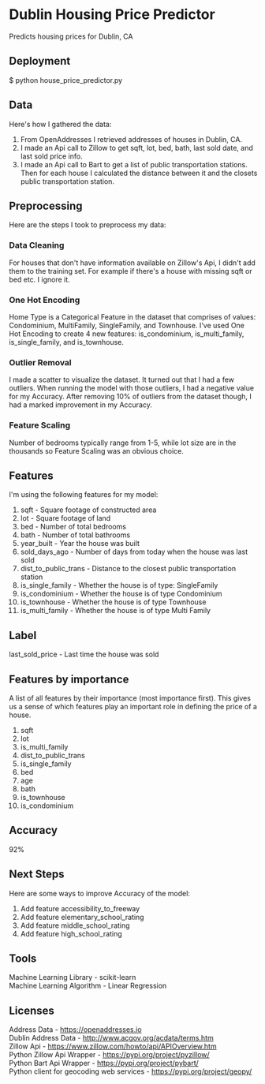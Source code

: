 # Dublin Housing Price Predictor

Predicts housing prices for Dublin, CA

## Deployment

$ python house_price_predictor.py

## Data

Here's how I gathered the data:

1) From OpenAddresses I retrieved addresses of houses in Dublin, CA.
2) I made an Api call to Zillow to get sqft, lot, bed, bath, last sold date, and last sold price info.
3) I made an Api call to Bart to get a list of public transportation stations. Then for each house I calculated the distance between it and the closets public transportation station.

## Preprocessing

Here are the steps I took to preprocess my data:

### Data Cleaning

For houses that don't have information available on Zillow's Api, I didn't add them to the training set. For example if there's a house with missing sqft or bed etc. I ignore it.

### One Hot Encoding

Home Type is a Categorical Feature in the dataset that comprises of values: Condominium, MultiFamily, SingleFamily, and Townhouse. I've used One Hot Encoding to create 4 new features: is_condominium, is_multi_family, is_single_family, and is_townhouse.

### Outlier Removal

I made a scatter to visualize the dataset. It turned out that I had a few outliers. When running the model with those outliers, I had a negative value for my Accuracy. After removing 10% of outliers from the dataset though, I had a marked improvement in my Accuracy.

### Feature Scaling

Number of bedrooms typically range from 1-5, while lot size are in the thousands so Feature Scaling was an obvious choice.

## Features

I'm using the following features for my model:

1. sqft - Square footage of constructed area
2. lot - Square footage of land
3. bed - Number of total bedrooms
4. bath - Number of total bathrooms
5. year_built - Year the house was built
6. sold_days_ago - Number of days from today when the house was last sold
7. dist_to_public_trans - Distance to the closest public transportation station
8. is_single_family - Whether the house is of type: SingleFamily
9. is_condominium - Whether the house is of type Condominium
10. is_townhouse - Whether the house is of type Townhouse
11. is_multi_family - Whether the house is of type Multi Family

## Label

last_sold_price - Last time the house was sold

## Features by importance

A list of all features by their importance (most importance first). This gives us a sense of which features play an important role in defining the price of a house.

1. sqft
2. lot
3. is_multi_family
4. dist_to_public_trans
5. is_single_family
6. bed
7. age
8. bath
9. is_townhouse
10. is_condominium

## Accuracy

92%

## Next Steps

Here are some ways to improve Accuracy of the model:

1. Add feature accessibility_to_freeway
2. Add feature elementary_school_rating
3. Add feature middle_school_rating
4. Add feature high_school_rating

## Tools

Machine Learning Library - scikit-learn <br />
Machine Learning Algorithm - Linear Regression

## Licenses

Address Data - https://openaddresses.io
<br>
Dublin Address Data - http://www.acgov.org/acdata/terms.htm
<br>
Zillow Api - https://www.zillow.com/howto/api/APIOverview.htm
<br>
Python Zillow Api Wrapper - https://pypi.org/project/pyzillow/
<br>
Python Bart Api Wrapper - https://pypi.org/project/pybart/
<br>
Python client for geocoding web services - https://pypi.org/project/geopy/